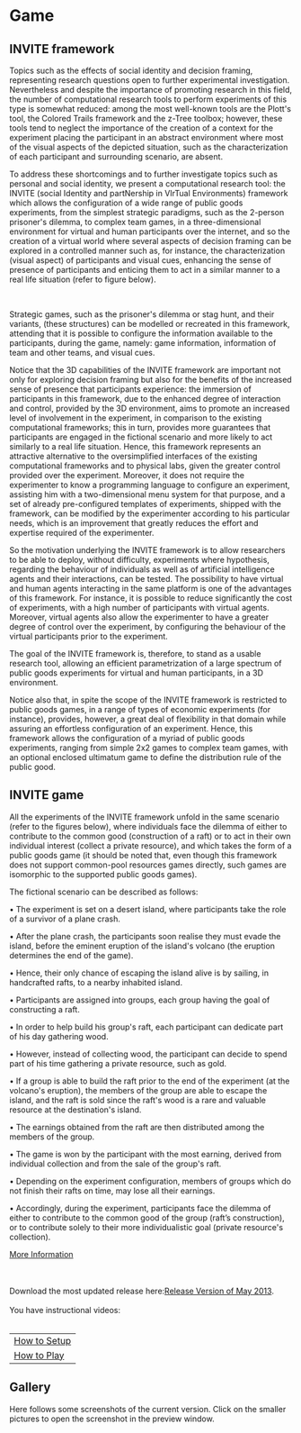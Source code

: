 ﻿# Game

<p></p>

## INVITE framework

<p></p>

Topics such as the effects of social identity and decision framing, representing research questions open to further experimental investigation. Nevertheless and despite the importance
of promoting research in this field, the number of computational research tools to perform experiments of this type is somewhat reduced: among the most well-known tools are the Plott's tool, the Colored Trails framework and the z-Tree toolbox; however, these tools tend to neglect the importance of the creation of a context for the experiment placing the participant in an abstract environment where most of the visual aspects of the depicted situation, such as the characterization of each participant and surrounding scenario, are absent.

To address these shortcomings and to further investigate topics such as personal and social identity, we present a computational research tool: the INVITE (social Identity and partNership in VIrTual Environments) framework which allows the configuration of a wide range of public goods experiments, from the simplest strategic paradigms, such as the 2-person prisoner's dilemma, to complex team games, in a three-dimensional environment for virtual and human participants over the internet, and so the creation of a virtual world where several aspects of decision framing can be explored in a controlled manner such as, for instance, the characterization (visual aspect) of participants and visual cues, enhancing the sense of presence of participants and enticing them to act in a similar manner to a real life situation (refer to figure below).

<div id="bigimages" align="center">
        <img id="normal1" src="images/screens/003/screen.jpg" alt=""/>
</div>

Strategic games, such as the prisoner's dilemma or stag hunt, and their variants, (these structures) can be modelled or recreated in this framework, attending that it is possible to configure the information available to the participants, during the game, namely: game information, information of team and other teams, and visual cues.


Notice that the 3D capabilities of the INVITE framework are important not only for exploring decision framing but also for the benefits of the increased sense of presence that participants experience: the immersion of participants in this framework, due to the enhanced degree of interaction and control, provided by the 3D environment, aims to promote an increased level of involvement in the experiment, in comparison to the existing computational frameworks; this in turn, provides more guarantees that participants are engaged in the fictional scenario and more likely to act similarly to a real life situation.
Hence, this framework represents an attractive alternative to the oversimplified interfaces of the existing computational frameworks and to physical labs, given the greater control provided over the experiment. Moreover, it does not require the experimenter to know a programming language to configure an experiment, assisting him with a two-dimensional menu system for that purpose, and a set of already pre-configured templates of experiments, shipped with the framework, can be modified by the experimenter according to his particular needs, which is an improvement that greatly reduces the effort and expertise required of the experimenter.

So the motivation underlying the INVITE framework is to allow researchers to be able to deploy, without difficulty, experiments where hypothesis, regarding the behaviour of individuals as well as of artificial intelligence agents and their interactions, can be tested. The possibility to have virtual and human agents interacting in the same platform is one of the advantages of this framework. For instance, it is possible to reduce significantly the cost of experiments, with a high number of participants with virtual agents. Moreover, virtual agents also allow the experimenter to have a greater degree of control over the experiment, by configuring the behaviour of the virtual participants prior to the experiment.

The goal of the INVITE framework is, therefore, to stand as a usable research tool, allowing an efficient parametrization of a large spectrum of public goods experiments for virtual and human participants, in a 3D environment.

Notice also that, in spite the scope of the INVITE framework is restricted to public goods games, in a range of types of economic experiments (for instance), provides, however, a great deal of flexibility in that domain while assuring an effortless configuration of an experiment. Hence, this framework allows the configuration of a myriad of public goods experiments, ranging from simple 2x2 games to complex team games, with an optional enclosed ultimatum game to define the
distribution rule of the public good.	

<p></p>

## INVITE game

<p></p>

All the experiments of the INVITE framework unfold in the same scenario (refer to the figures below), where individuals face the dilemma of either to contribute to the common good (construction of a raft) or to act in their own individual interest (collect a private resource), and which takes the form of a public goods game (it should be noted that, even though this framework does not support common-pool resources games directly, such games are isomorphic to the supported public goods games).

The fictional scenario can be described as follows:


•	The experiment is set on a desert island, where participants take the role of a survivor of a plane crash. 

•	After the plane crash, the participants soon realise they must evade the island, before the eminent eruption of the island's volcano (the eruption determines the end of the game).

•	Hence, their only chance of escaping the island alive is by sailing, in handcrafted rafts, to a nearby inhabited island.

•	Participants are assigned into groups, each group having the goal of constructing a raft. 

•	In order to help build his group's raft, each participant can dedicate part of his day gathering wood. 

•	However, instead of collecting wood, the participant can decide to spend part of his time gathering a private resource, such as gold. 

•	If a group is able to build the raft prior to the end of the experiment (at the volcano's eruption), the members of the group are able to escape the island, and the raft is sold since the raft's wood is a rare and valuable resource at the destination's island. 

•	The earnings obtained from the raft are then distributed among the members of the group.

•	The game is won by the participant with the most earning, derived from individual collection and from the sale of the group's raft. 

•	Depending on the experiment configuration, members of groups which do not finish their rafts on time, may lose all their earnings. 

•	Accordingly, during the experiment, participants face the dilemma of either to contribute to the common good of the group (raft’s construction), or to contribute solely to their more individualistic goal (private resource's collection).

<p></p>

<a href="/documents/ArtigoExperimentalEconomics.pdf">More Information</a>

<p></p>

<br></br>
Download the most updated release here:<a href="/dev/InviteGame2013Release.zip">Release Version of May 2013</a>. 
<br></br>
You have instructional videos:
<br></br>
<table>
 <tr>
  <td><a href="/dev/HowToSetup/HowToSetupInvite.avi">How to Setup</a></td>
 </tr>
 <tr>
  <td><a href="/dev/HowToPlay/HowToPlayInvite.avi">How to Play</a></td>
 </tr>
</table>

<p></p>

## Gallery

<p></p>

<!--

### Second prototype
<p>
Here follows some screenshots of the second prototype. Click on the smaller pictures to open the screenshot in the preview window. 
</p>

<div class="thumbnails" align="center">
<img src="images/screens/003/001.png" alt=""  / onClick="changeImage(1);"></a>
<img src="images/screens/003/006.png" alt=""  / onClick="changeImage(2);"></a>
<img src="images/screens/003/007.png" alt=""  / onClick="changeImage(3);"></a>
</div>
<div class="thumbnails" align="center">
<img src="images/screens/003/009.png" alt=""  / onClick="changeImage(4);"></a>
<img src="images/screens/003/010.png" alt=""  / onClick="changeImage(5);"></a>
<img src="images/screens/003/011.png" alt=""  / onClick="changeImage(6);"></a>
</div>
<div id="bigimages" align="center">
        <img id="normal1" src="images/screens/003/001.png" alt=""/>
        <img id="normal2" src="images/screens/003/006.png" alt=""/>
        <img id="normal3" src="images/screens/003/007.png" alt=""/>
        <img id="normal4" src="images/screens/003/009.png" alt=""/>
        <img id="normal5" src="images/screens/003/010.png" alt=""/>
        <img id="normal6" src="images/screens/003/011.png" alt=""/>
</div>

<p>
The video below also shows some of the features of the prototype (the video is best seen in full screen). 
</p>

<div align="center">
<iframe width="100%" height="480" src="http://www.youtube.com/embed/U6LMbwoezoE" frameborder="0" allowfullscreen></iframe>
</div>
<p>
</p>


### First prototype
<p>
Here follows some screenshots of the first prototype. Click on the smaller pictures to open the screenshot in the preview window. 
</p>

<div class="thumbnails" align="center">
<img src="images/screens/001/001.png" alt=""  / onClick="changeImage(1);"></a>
<img src="images/screens/001/003.png" alt=""  / onClick="changeImage(2);"></a>
<img src="images/screens/001/007.png" alt=""  / onClick="changeImage(3);"></a>
</div>
<div class="thumbnails" align="center">
<img src="images/screens/001/004.png" alt=""  / onClick="changeImage(4);"></a>
<img src="images/screens/001/006.png" alt=""  / onClick="changeImage(5);"></a>
<img src="images/screens/001/002.png" alt=""  / onClick="changeImage(6);"></a>
</div>
<div id="bigimages" align="center">
        <img id="normal1" src="images/screens/001/001.png" alt=""/>
        <img id="normal2" src="images/screens/001/003.png" alt=""/>
        <img id="normal3" src="images/screens/001/007.png" alt=""/>
        <img id="normal4" src="images/screens/001/004.png" alt=""/>
        <img id="normal5" src="images/screens/001/006.png" alt=""/>
        <img id="normal6" src="images/screens/001/002.png" alt=""/>
</div>

<p>
The video below also shows some of the features of the prototype (the video is best seen in full screen). 
</p>

<div align="center">
<iframe width="100%" height="480" src="http://www.youtube.com/embed/m3AQwiO8T2A" frameborder="0" allowfullscreen></iframe>
</div>
<p>
</p>

### Current Version

--> 

<p>
Here follows some screenshots of the current version. Click on the smaller pictures to open the screenshot in the preview window. 
</p>

<div class="thumbnails" align="center">
<img src="images/screens/003/01.jpg" alt=""  / onClick="changeImage(1);"></a>
<img src="images/screens/003/02.jpg" alt=""  / onClick="changeImage(2);"></a>
<img src="images/screens/003/03.jpg" alt=""  / onClick="changeImage(3);"></a>
<img src="images/screens/003/04.jpg" alt=""  / onClick="changeImage(4);"></a>
<img src="images/screens/003/05.jpg" alt=""  / onClick="changeImage(5);"></a>
<img src="images/screens/003/06.jpg" alt=""  / onClick="changeImage(6);"></a>
</div>
<div id="bigimages" align="center">
        <img id="normal1" src="images/screens/003/01.jpg" alt=""/>
        <img id="normal2" src="images/screens/003/02.jpg" alt=""/>
        <img id="normal3" src="images/screens/003/03.jpg" alt=""/>
        <img id="normal4" src="images/screens/003/04.jpg" alt=""/>
        <img id="normal5" src="images/screens/003/05.jpg" alt=""/>
        <img id="normal6" src="images/screens/003/06.jpg" alt=""/>
</div>
